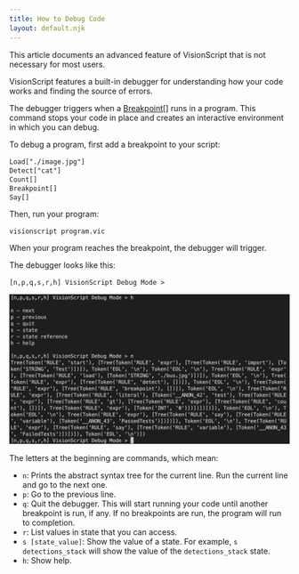 ```yaml
---
title: How to Debug Code
layout: default.njk
---
```


<div class="callout">
    <p>This article documents an advanced feature of VisionScript that is not necessary for most users.</p>
</div>

VisionScript features a built-in debugger for understanding how your code works and finding the source of errors.

The debugger triggers when a [Breakpoint[]](/docs/breakpoint) runs in a program. This command stops your code in place and creates an interactive environment in which you can debug.

To debug a program, first add a breakpoint to your script:

```
Load["./image.jpg"]
Detect["cat"]
Count[]
Breakpoint[]
Say[]
```

Then, run your program:

```
visionscript program.vic
```

When your program reaches the breakpoint, the debugger will trigger.

The debugger looks like this:

```
[n,p,q,s,r,h] VisionScript Debug Mode >
```

![The VisionScript debugger](/assets/debug.png)

The letters at the beginning are commands, which mean:

- `n`: Prints the abstract syntax tree for the current line. Run the current line and go to the next one.
- `p`: Go to the previous line.
- `q`: Quit the debugger. This will start running your code until another breakpoint is run, if any. If no breakpoints are run, the program will run to completion.
- `r`: List values in state that you can access.
- `s [state_value]`: Show the value of a state. For example, `s detections_stack` will show the value of the `detections_stack` state.
- `h`: Show help.